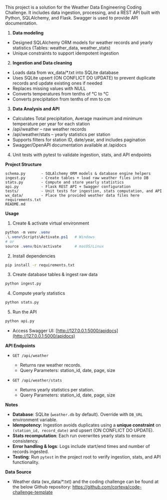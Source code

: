 
This project is a solution for the Weather Data Engineering Coding Challenge. It includes data ingestion, processing, and a REST API built with Python, SQLAlchemy, and Flask. Swagger is used to provide API documentation.

1. **Data modeling**
  - Designed SQLAlchemy ORM models for weather records and yearly statistics (Tables: weather_data, weather_stats)
  - Unique constraints to support idempotent ingestion


2. **Ingestion and Data cleaning**
  - Loads data from wx_data/*.txt into SQLite database
  - Uses SQLite upsert (ON CONFLICT DO UPDATE) to prevent duplicate records and update existing ones if needed
  - Replaces missing values with NULL
  - Converts temperatures from tenths of °C to °C
  - Converts precipitation from tenths of mm to cm


3. **Data Analysis and API**
  - Calculates Total precipitation, Average maximum and minimum temperature per year for each station
  - /api/weather – raw weather records
  - /api/weather/stats – yearly statistics per station
  - Supports filters for station ID, date/year, and includes pagination
  - Swagger/OpenAPI documentation available at /apidocs

4. Unit tests with pytest to validate ingestion, stats, and API endpoints

**Project Structure**
```
schema.py       - SQLAlchemy ORM models & database engine helpers
ingest.py       - Create tables + load raw weather files into DB
stats.py        - Compute and store yearly statistics
api.py          - Flask REST API + Swagger configuration
tests/          - Unit tests for ingestion, stats computation, and API
wx_data/        - Place the provided weather data files here
requirements.txt
README.md
```

**Usage**

1. Create & activate virtual environment
```powershell
python -m venv .venv
.\.venv\Scripts\Activate.ps1   # Windows
# or
source .venv/bin/activate      # macOS/Linux
```
2. Install dependencies
```bash
pip install -r requirements.txt
```
3. Create database tables & ingest raw data
```bash
python ingest.py
```
4. Compute yearly statistics
```bash
python stats.py
```
5. Run the API
```bash
python api.py
```
- Access Swagger UI: [http://127.0.0.1:5000/apidocs](http://127.0.0.1:5000/apidocs)
  
**API Endpoints**

- `GET /api/weather`
  - Returns raw weather records.
  - Query Parameters: station_id, date, page, size

- `GET /api/weather/stats`
  - Returns yearly statistics per station.
  - Query Parameters: station_id, date, page, size



**Notes**
- **Database**: SQLite (`weather.db` by default). Override with `DB_URL` environment variable.
- **Idempotency**: Ingestion avoids duplicates using a **unique constraint** on `(station_id, record_date)` and upsert (ON CONFLICT DO UPDATE).
- **Stats recomputation**: Each run overwrites yearly stats to ensure consistency.
- **Error handling & logs**: Logs include start/end times and number of records ingested.
- **Testing**: Run `pytest` in the project root to verify ingestion, stats, and API functionality.

**Data Source**
- Weather data (wx_data/*.txt) and the coding challenge can be found at the below Github repository:
  https://github.com/corteva/code-challenge-template
